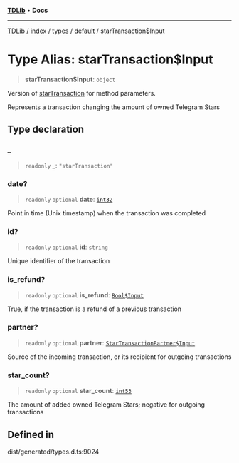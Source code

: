 [**TDLib**](../../../../../../README.md) • **Docs**

***

[TDLib](../../../../../../modules.md) / [index](../../../../../README.md) / [types](../../../README.md) / [default](../README.md) / starTransaction$Input

# Type Alias: starTransaction$Input

> **starTransaction$Input**: `object`

Version of [starTransaction](starTransaction.md) for method parameters.

Represents a transaction changing the amount of owned Telegram Stars

## Type declaration

### \_

> `readonly` **\_**: `"starTransaction"`

### date?

> `readonly` `optional` **date**: [`int32`](int32.md)

Point in time (Unix timestamp) when the transaction was completed

### id?

> `readonly` `optional` **id**: `string`

Unique identifier of the transaction

### is\_refund?

> `readonly` `optional` **is\_refund**: [`Bool$Input`](Bool$Input.md)

True, if the transaction is a refund of a previous transaction

### partner?

> `readonly` `optional` **partner**: [`StarTransactionPartner$Input`](StarTransactionPartner$Input.md)

Source of the incoming transaction, or its recipient for outgoing transactions

### star\_count?

> `readonly` `optional` **star\_count**: [`int53`](int53.md)

The amount of added owned Telegram Stars; negative for outgoing transactions

## Defined in

dist/generated/types.d.ts:9024
